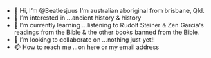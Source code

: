 - 👋 Hi, I’m @Beatlesjuus I'm australian aboriginal from brisbane, Qld.
- 👀 I’m interested in ...ancient history & history 
- 🌱 I’m currently learning ...listening to Rudolf Steiner & Zen Garcia's readings from the Bible & the other books banned from the Bible. 
- 💞️ I’m looking to collaborate on ...nothing just yet!!
- 📫 How to reach me ...on here or my email address 

<!---
Beatlesjuus/Beatlesjuus is a ✨ special ✨ repository because its `README.md` (this file) appears on your GitHub profile.
You can click the Preview link to take a look at your changes.
--->
